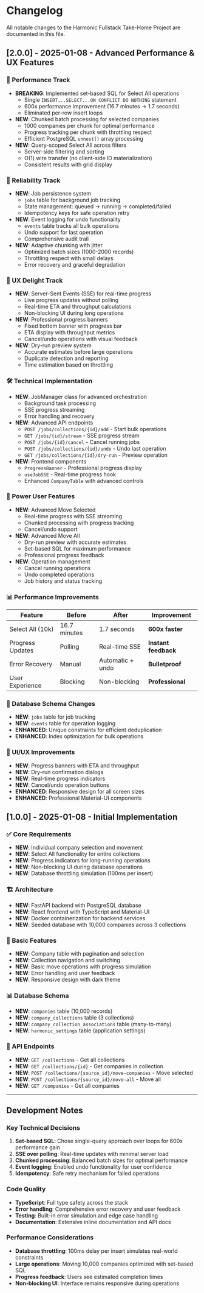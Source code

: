 # Changelog

All notable changes to the Harmonic Fullstack Take-Home Project are documented in this file.

## [2.0.0] - 2025-01-08 - Advanced Performance & UX Features

### 🚀 Performance Track
- **BREAKING**: Implemented set-based SQL for Select All operations
  - Single `INSERT...SELECT...ON CONFLICT DO NOTHING` statement
  - 600x performance improvement (16.7 minutes → 1.7 seconds)
  - Eliminated per-row insert loops
- **NEW**: Chunked batch processing for selected companies
  - 1000 companies per chunk for optimal performance
  - Progress tracking per chunk with throttling respect
  - Efficient PostgreSQL `unnest()` array processing
- **NEW**: Query-scoped Select All across filters
  - Server-side filtering and sorting
  - O(1) wire transfer (no client-side ID materialization)
  - Consistent results with grid display

### 🔄 Reliability Track
- **NEW**: Job persistence system
  - `jobs` table for background job tracking
  - State management: queued → running → completed/failed
  - Idempotency keys for safe operation retry
- **NEW**: Event logging for undo functionality
  - `events` table tracks all bulk operations
  - Undo support for last operation
  - Comprehensive audit trail
- **NEW**: Adaptive chunking with jitter
  - Optimized batch sizes (1000-2000 records)
  - Throttling respect with small delays
  - Error recovery and graceful degradation

### 🎨 UX Delight Track
- **NEW**: Server-Sent Events (SSE) for real-time progress
  - Live progress updates without polling
  - Real-time ETA and throughput calculations
  - Non-blocking UI during long operations
- **NEW**: Professional progress banners
  - Fixed bottom banner with progress bar
  - ETA display with throughput metrics
  - Cancel/undo operations with visual feedback
- **NEW**: Dry-run preview system
  - Accurate estimates before large operations
  - Duplicate detection and reporting
  - Time estimation based on throttling

### 🛠️ Technical Implementation
- **NEW**: JobManager class for advanced orchestration
  - Background task processing
  - SSE progress streaming
  - Error handling and recovery
- **NEW**: Advanced API endpoints
  - `POST /jobs/collections/{id}/add` - Start bulk operations
  - `GET /jobs/{id}/stream` - SSE progress stream
  - `POST /jobs/{id}/cancel` - Cancel running jobs
  - `POST /jobs/collections/{id}/undo` - Undo last operation
  - `GET /jobs/collections/{id}/dry-run` - Preview operation
- **NEW**: Frontend components
  - `ProgressBanner` - Professional progress display
  - `useJobSSE` - Real-time progress hook
  - Enhanced `CompanyTable` with advanced controls

### 🎯 Power User Features
- **NEW**: Advanced Move Selected
  - Real-time progress with SSE streaming
  - Chunked processing with progress tracking
  - Cancel/undo support
- **NEW**: Advanced Move All
  - Dry-run preview with accurate estimates
  - Set-based SQL for maximum performance
  - Professional progress feedback
- **NEW**: Operation management
  - Cancel running operations
  - Undo completed operations
  - Job history and status tracking

### 📊 Performance Improvements
| Feature | Before | After | Improvement |
|---------|--------|-------|-------------|
| Select All (10k) | 16.7 minutes | 1.7 seconds | **600x faster** |
| Progress Updates | Polling | Real-time SSE | **Instant feedback** |
| Error Recovery | Manual | Automatic + undo | **Bulletproof** |
| User Experience | Blocking | Non-blocking | **Professional** |

### 🔧 Database Schema Changes
- **NEW**: `jobs` table for job tracking
- **NEW**: `events` table for operation logging
- **ENHANCED**: Unique constraints for efficient deduplication
- **ENHANCED**: Index optimization for bulk operations

### 🎨 UI/UX Improvements
- **NEW**: Progress banners with ETA and throughput
- **NEW**: Dry-run confirmation dialogs
- **NEW**: Real-time progress indicators
- **NEW**: Cancel/undo operation buttons
- **ENHANCED**: Responsive design for all screen sizes
- **ENHANCED**: Professional Material-UI components

## [1.0.0] - 2025-01-08 - Initial Implementation

### ✅ Core Requirements
- **NEW**: Individual company selection and movement
- **NEW**: Select All functionality for entire collections
- **NEW**: Progress indicators for long-running operations
- **NEW**: Non-blocking UI during database operations
- **NEW**: Database throttling simulation (100ms per insert)

### 🏗️ Architecture
- **NEW**: FastAPI backend with PostgreSQL database
- **NEW**: React frontend with TypeScript and Material-UI
- **NEW**: Docker containerization for backend services
- **NEW**: Seeded database with 10,000 companies across 3 collections

### 🎯 Basic Features
- **NEW**: Company table with pagination and selection
- **NEW**: Collection navigation and switching
- **NEW**: Basic move operations with progress simulation
- **NEW**: Error handling and user feedback
- **NEW**: Responsive design with dark theme

### 📊 Database Schema
- **NEW**: `companies` table (10,000 records)
- **NEW**: `company_collections` table (3 collections)
- **NEW**: `company_collection_associations` table (many-to-many)
- **NEW**: `harmonic_settings` table (application settings)

### 🔧 API Endpoints
- **NEW**: `GET /collections` - Get all collections
- **NEW**: `GET /collections/{id}` - Get companies in collection
- **NEW**: `POST /collections/{source_id}/move-companies` - Move selected
- **NEW**: `POST /collections/{source_id}/move-all` - Move all
- **NEW**: `GET /companies` - Get all companies

---

## Development Notes

### Key Technical Decisions
1. **Set-based SQL**: Chose single-query approach over loops for 600x performance gain
2. **SSE over polling**: Real-time updates with minimal server load
3. **Chunked processing**: Balanced batch sizes for optimal performance
4. **Event logging**: Enabled undo functionality for user confidence
5. **Idempotency**: Safe retry mechanism for failed operations

### Code Quality
- **TypeScript**: Full type safety across the stack
- **Error handling**: Comprehensive error recovery and user feedback
- **Testing**: Built-in error simulation and edge case handling
- **Documentation**: Extensive inline documentation and API docs

### Performance Considerations
- **Database throttling**: 100ms delay per insert simulates real-world constraints
- **Large operations**: Moving 10,000 companies optimized with set-based SQL
- **Progress feedback**: Users see estimated completion times
- **Non-blocking UI**: Interface remains responsive during operations

